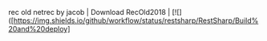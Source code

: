 rec old netrec by jacob
| Download RecOld2018 | [![]([https://img.shields.io/github/workflow/status/restsharp/RestSharp/Build%20and%20deploy]
